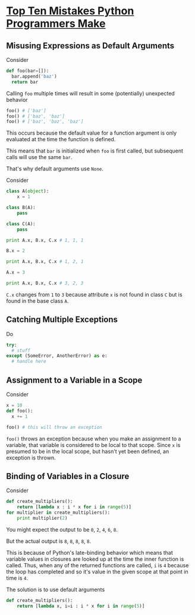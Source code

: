 # [Top Ten Mistakes Python Programmers Make](https://www.toptal.com/python/top-10-mistakes-that-python-programmers-make)

## Misusing Expressions as Default Arguments

Consider

```python
def foo(bar=[]):
  bar.append('baz')
  return bar
```

Calling `foo` multiple times will result in some (potentially) unexpected behavior

```python
foo() # ['baz']
foo() # ['baz', 'baz']
foo() # ['baz', 'baz', 'baz']
```

This occurs because the default value for a function argument is only evaluated
at the time the function is defined.

This means that `bar` is initialized when `foo` is first called, but subsequent
calls will use the same `bar`.

That's why default arguments use `None`.

Consider

```python
class A(object):
    x = 1

class B(A):
    pass

class C(A):
    pass

print A.x, B.x, C.x # 1, 1, 1

B.x = 2

print A.x, B.x, C.x # 1, 2, 1

A.x = 3

print A.x, B.x, C.x # 3, 2, 3
```

`C.x` changes from `1` to `3` because attribute `x` is not found in class `C` but
is found in the base class `A`.

## Catching Multiple Exceptions

Do

```python
try:
  # stuff
except (SomeError, AnotherError) as e:
  # handle here
```

## Assignment to a Variable in a Scope

Consider

```python
x = 10
def foo():
  x += 1

foo() # this will throw an exception
```

`foo()` throws an exception because when you make an assignment to a variable,
that variable is considered to be local to that scope. Since `x` is presumed to
be in the local scope, but hasn't yet been defined, an exception is thrown.

## Binding of Variables in a Closure

Consider

```python
def create_multipliers():
    return [lambda x : i * x for i in range(5)]
for multiplier in create_multipliers():
    print multiplier(2)
```

You might expect the output to be `0`, `2`, `4`, `6`, `8`.

But the actual output is `8`, `8`, `8`, `8`, `8`.

This is because of Python's late-binding behavior which means that variable values
in closures are looked up at the time the inner function is called. Thus, when
any of the returned functions are called, `i` is `4` because the loop has completed
and so it's value in the given scope at that point in time is `4`.

The solution is to use default arguments

```python
def create_multipliers():
    return [lambda x, i=i : i * x for i in range(5)]
```
